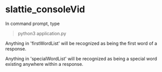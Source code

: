 # slattie_consoleVid


In command prompt, type
> python3 application.py


Anything in 'firstWordList' will be recognized as being the first word of a
response.

Anything in 'specialWordList' will be recognized as being a special word
existing anywhere within a response.

